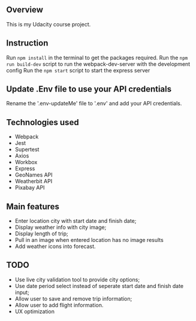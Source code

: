 ## Overview
This is my Udacity course project. 

## Instruction
Run `npm install` in the terminal to get the packages required.
Run the `npm run build-dev` script to run the webpack-dev-server with the development config
Run the `npm start` script to start the express server

## Update .Env file to use your API credentials
Rename the '.env-updateMe' file to '.env' and add your API credentials.

## Technologies used
- Webpack
- Jest
- Supertest
- Axios
- Workbox
- Express
- GeoNames API
- Weatherbit API
- Pixabay API

## Main features
- Enter location city with start date and finish date;
- Display weather info with city image;
- Display length of trip;
- Pull in an image when entered location has no image results
- Add weather icons into forecast.

## TODO
- Use live city validation tool to provide city options;
- Use date period select instead of seperate start date and finish date input;
- Allow user to save and remove trip information;
- Allow user to add flight information.
- UX optimization

